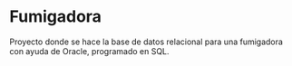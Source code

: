 # Fumigadora
Proyecto donde se hace la base de datos relacional para una fumigadora con ayuda de Oracle, programado en SQL.
